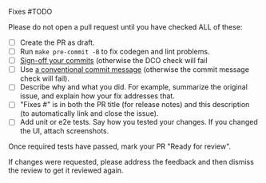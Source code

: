 Fixes #TODO

Please do not open a pull request until you have checked ALL of these:

* [ ] Create the PR as draft.
* [ ] Run `make pre-commit -B` to fix codegen and lint problems.
* [ ] [Sign-off your commits](https://github.com/apps/dco/) (otherwise the DCO check will fail
* [ ] Use [a conventional commit message](https://www.conventionalcommits.org/en/v1.0.0/) (otherwise the commit message check will fail).
* [ ] Describe why and what you did. For example, summarize the original issue, and explain how your fix addresses that.
* [ ] "Fixes #" is in both the PR title (for release notes) and this description (to automatically link and close the issue).
* [ ] Add unit or e2e tests. Say how you tested your changes. If you changed the UI, attach screenshots.

Once required tests have passed, mark your PR "Ready for review".

If changes were requested, please address the feedback and then dismiss the review to get it reviewed again.
